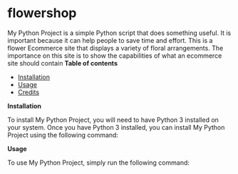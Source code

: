 # flowershop


My Python Project is a simple Python script that does something useful. It is important because it can help people to save time and effort.
This is a flower Ecommerce site that displays a variety of floral arrangements. The importance on this site is to show the capabilities of what an ecommerce site should contain 
**Table of contents**

* [Installation](#installation)
* [Usage](#usage)
* [Credits](#credits)

**Installation**

To install My Python Project, you will need to have Python 3 installed on your system. Once you have Python 3 installed, you can install My Python Project using the following command:


**Usage**

To use My Python Project, simply run the following command:

